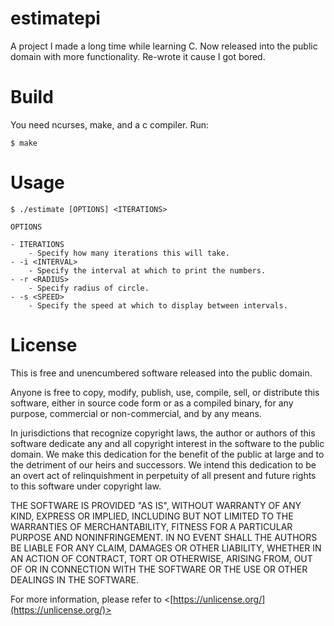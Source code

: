 # estimatepi

A project I made a long time while learning C. Now released into the public
domain with more functionality. Re-wrote it cause I got bored.

# Build

You need ncurses, make, and a c compiler. Run:

```
$ make
```

# Usage

```
$ ./estimate [OPTIONS] <ITERATIONS>

OPTIONS

- ITERATIONS
    - Specify how many iterations this will take.
- -i <INTERVAL>
    - Specify the interval at which to print the numbers.
- -r <RADIUS>
    - Specify radius of circle.
- -s <SPEED>
    - Specify the speed at which to display between intervals.
```

# License

This is free and unencumbered software released into the public domain.

Anyone is free to copy, modify, publish, use, compile, sell, or
distribute this software, either in source code form or as a compiled
binary, for any purpose, commercial or non-commercial, and by any
means.

In jurisdictions that recognize copyright laws, the author or authors
of this software dedicate any and all copyright interest in the
software to the public domain. We make this dedication for the benefit
of the public at large and to the detriment of our heirs and
successors. We intend this dedication to be an overt act of
relinquishment in perpetuity of all present and future rights to this
software under copyright law.

THE SOFTWARE IS PROVIDED "AS IS", WITHOUT WARRANTY OF ANY KIND,
EXPRESS OR IMPLIED, INCLUDING BUT NOT LIMITED TO THE WARRANTIES OF
MERCHANTABILITY, FITNESS FOR A PARTICULAR PURPOSE AND NONINFRINGEMENT.
IN NO EVENT SHALL THE AUTHORS BE LIABLE FOR ANY CLAIM, DAMAGES OR
OTHER LIABILITY, WHETHER IN AN ACTION OF CONTRACT, TORT OR OTHERWISE,
ARISING FROM, OUT OF OR IN CONNECTION WITH THE SOFTWARE OR THE USE OR
OTHER DEALINGS IN THE SOFTWARE.

For more information, please refer to
<[https://unlicense.org/](https://unlicense.org/)>
